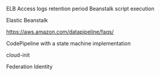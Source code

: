 
ELB Access logs retention period
Beanstalk script execution

Elastic Beanstalk


https://aws.amazon.com/datapipeline/faqs/

CodePipeline with a state machine implementation

cloud-init

Federation Identity
